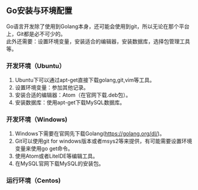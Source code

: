 ## Go安装与环境配置
Go语言开发除了使用到Golang本身，还可能会使用到git，所以无论在那个平台上，Git都是必不可少的。  
此外还需要：设置环境变量，安装适合的编辑器，安装数据库，选择包管理工具等。
### 开发环境（Ubuntu）
1. Ubuntu下可以通过apt-get直接下载golang,git,vim等工具。
2. 设置环境变量：参加其他记录。
3. 安装合适的编辑器：Atom（在官网下载.deb包）。
4. 安装数据库：使用apt-get下载MySQL数据库。
### 开发环境（Windows)
1. Windows下需要在官网先下载Golang(https://golang.org/dl/)。
2. Git可以使用git for windows版本或者msys2等来提供，有可能需要设置环境变量来使用go get命令。
3. 使用Atom或者LiteIDE等编辑工具。
4. 在MySQL官网下载MySQL的安装包。
### 运行环境（Centos)

